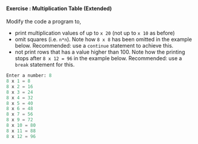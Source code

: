 #### Exercise : Multiplication Table (Extended)

Modify the code a program to,
* print multiplication values of up to `x 20` (not up to `x 10` as before)
* omit squares (i.e. `n*n`). Note how `8 x 8` has been omitted in the example below. Recommended: use a `continue` statement to achieve this.
* not print rows that has a value higher than 100. Note how the printing stops after `8 x 12 = 96` in the example below. Recommended: use a `break` statement for this.

```python
Enter a number: 8
8 x 1 = 8
8 x 2 = 16
8 x 3 = 24
8 x 4 = 32
8 x 5 = 40
8 x 6 = 48
8 x 7 = 56
8 x 9 = 72
8 x 10 = 80
8 x 11 = 88
8 x 12 = 96
```